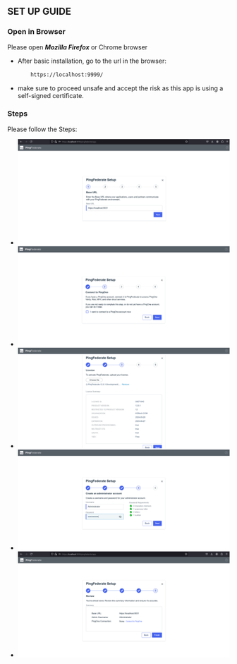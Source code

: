 
## SET UP GUIDE

### Open in Browser
Please open ***Mozilla Firefox*** or Chrome browser
 - After basic installation, go to the url in the browser:
    ```bash
        https://localhost:9999/
    ```
 - make sure to proceed unsafe and accept the risk as this app is using a self-signed certificate.

### Steps
Please follow the Steps:
 - ![Step 1](images/PingFed_setup_step_1.png)
 - ![Step 2](images/PingFed_setup_step_2.png)
 - ![Step 3](images/PingFed_setup_step_3.png)
 - ![Step 4](images/PingFed_setup_step_4.png)
 - ![Step 5](images/PingFed_setup_step_5.png)